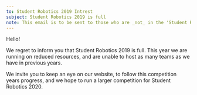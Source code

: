 ```yaml
---
to: Student Robotics 2019 Intrest
subject: Student Robotics 2019 is full
note: This email is to be sent to those who are _not_ in the 'Student Robotics 2019' list.
---
```


Hello!

We regret to inform you that Student Robotics 2019 is full. This year we are running on reduced resources, and are unable to host as many teams as we have in previous years.

We invite you to keep an eye on our website, to follow this competition years progress, and we hope to run a larger competition for Student Robotics 2020.

